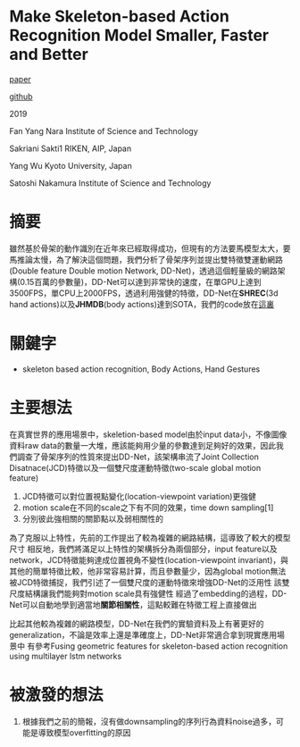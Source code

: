 # Make Skeleton-based Action Recognition Model Smaller, Faster and Better

[paper](https://arxiv.org/pdf/1907.09658.pdf)

[github](https://github.com/fandulu/DD-Net)

2019

Fan Yang Nara Institute of Science and Technology

Sakriani Sakti1 RIKEN, AIP, Japan

Yang Wu  Kyoto University, Japan

Satoshi Nakamura Institute of Science and Technology

# 摘要

雖然基於骨架的動作識別在近年來已經取得成功，但現有的方法要馬模型太大，要馬推論太慢，為了解決這個問題，我們分析了骨架序列並提出雙特徵雙運動網路(Double feature Double motion Network, DD-Net)，透過這個輕量級的網路架構(0.15百萬的參數量)，DD-Net可以達到非常快的速度，在單GPU上達到3500FPS，單CPU上2000FPS，透過利用強健的特徵，DD-Net在**SHREC**(3d hand actions)以及**JHMDB**(body actions)達到SOTA，我們的code放在[這裏](https://github.com/fandulu/DD-Net)

# 關鍵字

* skeleton based action recognition, Body Actions, Hand Gestures

# 主要想法

在真實世界的應用場景中，skeletion-based model由於input data小，不像圖像資料raw data的數量一大堆，應該能夠用少量的參數達到足夠好的效果，因此我們調查了骨架序列的性質來提出DD-Net，該架構串流了Joint Collection Disatnace(JCD)特徵以及一個雙尺度運動特徵(two-scale global motion feature)

1. JCD特徵可以對位置視點變化(location-viewpoint variation)更強健
2. motion scale在不同的scale之下有不同的效果，time down sampling[1]
3. 分別彼此強相關的關節點以及弱相關性的

為了克服以上特性，先前的工作提出了較為複雜的網路結構，這導致了較大的模型尺寸
相反地，我們將滿足以上特性的架構拆分為兩個部分，input feature以及network，JCD特徵能夠達成位置視角不變性(location-viewpoint invariant)，與其他的簡單特徵比較，他非常容易計算，而且參數量少，因為global motion無法被JCD特徵捕捉，我們引述了一個雙尺度的運動特徵來增強DD-Net的泛用性
該雙尺度結構讓我們能夠對motion scale具有強健性
經過了embedding的過程，DD-Net可以自動地學到適當地**關節相關性**，這點較難在特徵工程上直接做出

比起其他較為複雜的網路模型，DD-Net在我們的實驗資料及上有著更好的generalization，不論是效率上還是準確度上，DD-Net非常適合拿到現實應用場景中
有參考Fusing geometric features for skeleton-based action recognition using multilayer lstm networks

# 被激發的想法

1. 根據我們之前的簡報，沒有做downsampling的序列行為資料noise過多，可能是導致模型overfitting的原因

